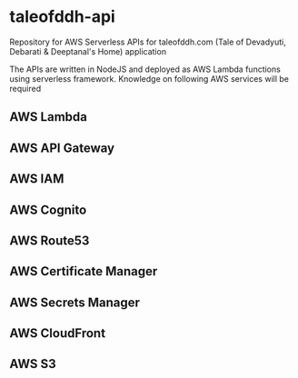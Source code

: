 # taleofddh-api
Repository for AWS Serverless APIs for taleofddh.com (Tale of Devadyuti, Debarati & Deeptanal's Home) application

The APIs are written in NodeJS and deployed as AWS Lambda functions using serverless framework.  Knowledge on following AWS services will be required
 ## AWS Lambda
 ## AWS API Gateway
 ## AWS IAM
 ## AWS Cognito
 ## AWS Route53
 ## AWS Certificate Manager
 ## AWS Secrets Manager
 ## AWS CloudFront
 ## AWS S3
